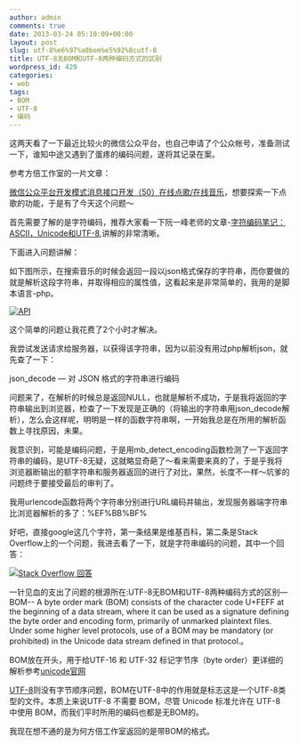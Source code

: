 ```yaml
---
author: admin
comments: true
date: 2013-03-24 05:10:09+00:00
layout: post
slug: utf-8%e6%97%a0bom%e5%92%8cutf-8
title: UTF-8无BOM和UTF-8两种编码方式的区别
wordpress_id: 429
categories:
- web
tags:
- BOM
- UTF-8
- 编码
---
```


这两天看了一下最近比较火的微信公众平台，也自己申请了个公众帐号，准备测试一下，谁知中途又遇到了蛋疼的编码问题，遂将其记录在案。




参考方倍工作室的一片文章：




[微信公众平台开发模式消息接口开发（50）在线点歌/在线音乐](http://www.cnblogs.com/txw1958/archive/2013/02/26/weixin-if50-music.html)，想要探索一下点歌的功能，于是有了今天这个问题～




首先需要了解的是字符编码，推荐大家看一下阮一峰老师的文章-[字符编码笔记：ASCII，Unicode和UTF-8](http://www.ruanyifeng.com/blog/2007/10/ascii_unicode_and_utf-8.html),讲解的非常清晰。




下面进入问题讲解：




如下图所示，在搜索音乐的时候会返回一段以json格式保存的字符串，而你要做的就是解析这段字符串，并取得相应的属性值，这看起来是非常简单的，我用的是脚本语言-php。




[![API](http://i-deally.info/blog/wp-content/uploads/2013/03/1.jpg.png)](http://i-deally.info/blog/wp-content/uploads/2013/03/1.jpg.png)




这个简单的问题让我花费了2个小时才解决。




我尝试发送请求给服务器，以获得该字符串，因为以前没有用过php解析json，就先查了一下：




json_decode — 对 JSON 格式的字符串进行编码




问题来了，在解析的时候总是返回NULL，也就是解析不成功，于是我将返回的字符串输出到浏览器，检查了一下发现是正确的（将输出的字符串用json_decode解析），怎么会这样呢，明明是一样的函数字符串啊，一开始我总是在所用的解析函数上寻找原因，未果。




我意识到，可能是编码问题，于是用mb_detect_encoding函数检测了一下返回字符串的编码，是UTF-8无疑，这就略显奇葩了～看来需要来真的了，于是乎我将浏览器断输出的额字符串和服务器返回的进行了对比，果然，长度不一样～坑爹的问题终于要接受最后的审判了。




我用urlencode函数将两个字符串分别进行URL编码并输出，发现服务器端字符串比浏览器解析的多了：%EF%BB%BF%




好吧，直接google这几个字符，第一条结果是维基百科，第二条是Stack Overflow上的一个问题，我进去看了一下，就是字符串编码的问题，其中一个回答：




[![Stack Overflow 回答](http://i-deally.info/blog/wp-content/uploads/2013/03/2.png)](http://i-deally.info/blog/wp-content/uploads/2013/03/2.png)




一针见血的支出了问题的根源所在:UTF-8无BOM和UTF-8两种编码方式的区别—BOM-- A byte order mark (BOM) consists of the character code U+FEFF at the beginning of a data stream, where it can be used as a signature defining the byte order and encoding form, primarily of unmarked plaintext files. Under some higher level protocols, use of a BOM may be mandatory (or prohibited) in the Unicode data stream defined in that protocol.。




BOM放在开头，用于给UTF-16 和 UTF-32 标记字节序（byte order）更详细的解析参考[unicode官网](http://www.unicode.org/faq/utf_bom.html)




[UTF-8](http://zh.wikipedia.org/wiki/UTF-8)则没有字节顺序问题，BOM在UTF-8中的作用就是标志这是一个UTF-8类型的文件。本质上来说UTF-8 不需要 BOM，尽管 Unicode 标准允许在 UTF-8 中使用 BOM，而我们平时所用的编码也都是无BOM的。




我现在想不通的是为何方倍工作室返回的是带BOM的格式。
